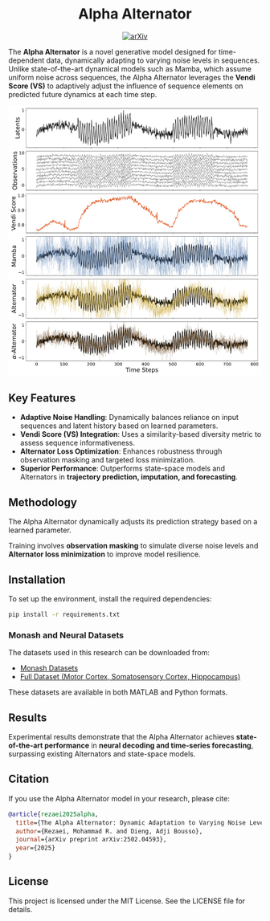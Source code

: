 <h1 align="center">Alpha Alternator</h1>
<p align="center">
  <a href="https://www.arxiv.org/abs/2502.04593">
    <img src="https://img.shields.io/badge/arXiv-Paper-red?logo=arxiv" alt="arXiv">
  </a>
</p>


The **Alpha Alternator** is a novel generative model designed for time-dependent data, dynamically adapting to varying noise levels in sequences. Unlike state-of-the-art dynamical models such as Mamba, which assume uniform noise across sequences, the Alpha Alternator leverages the **Vendi Score (VS)** to adaptively adjust the influence of sequence elements on predicted future dynamics at each time step.

![Alpha Alternator Noise Robustness](./assets/figure_1.png)

## Key Features
- **Adaptive Noise Handling**: Dynamically balances reliance on input sequences and latent history based on learned parameters.
- **Vendi Score (VS) Integration**: Uses a similarity-based diversity metric to assess sequence informativeness.
- **Alternator Loss Optimization**: Enhances robustness through observation masking and targeted loss minimization.
- **Superior Performance**: Outperforms state-space models and Alternators in **trajectory prediction, imputation, and forecasting**.

## Methodology
The Alpha Alternator dynamically adjusts its prediction strategy based on a learned parameter.

Training involves **observation masking** to simulate diverse noise levels and **Alternator loss minimization** to improve model resilience.

## Installation
To set up the environment, install the required dependencies:
```bash
pip install -r requirements.txt
```

### Monash and Neural Datasets
The datasets used in this research can be downloaded from:
- [Monash Datasets](https://github.com/wzhwzhwzh0921/S-D-Mamba/releases/download/datasets/S-Mamba_datasets.zip)
- [Full Dataset (Motor Cortex, Somatosensory Cortex, Hippocampus)](https://www.dropbox.com/sh/n4924ipcfjqc0t6/AACPWjxDKPEzQiXKUUFriFkJa?dl=0)

These datasets are available in both MATLAB and Python formats.

## Results
Experimental results demonstrate that the Alpha Alternator achieves **state-of-the-art performance** in **neural decoding and time-series forecasting**, surpassing existing Alternators and state-space models.

## Citation
If you use the Alpha Alternator model in your research, please cite:
```bibtex
@article{rezaei2025alpha,
  title={The Alpha Alternator: Dynamic Adaptation to Varying Noise Levels in Sequences Using the Vendi Score for Improved Robustness and Performance},
  author={Rezaei, Mohammad R. and Dieng, Adji Bousso},
  journal={arXiv preprint arXiv:2502.04593},
  year={2025}
}
```

## License
This project is licensed under the MIT License. See the LICENSE file for details.

